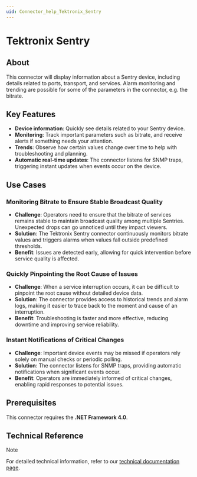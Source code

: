 ```yaml
---
uid: Connector_help_Tektronix_Sentry
---
```


# Tektronix Sentry

## About

This connector will display information about a Sentry device, including details related to ports, transport, and services. Alarm monitoring and trending are possible for some of the parameters in the connector, e.g. the bitrate.

## Key Features

- **Device information**: Quickly see details related to your Sentry device.
- **Monitoring**: Track important parameters such as bitrate, and receive alerts if something needs your attention.
- **Trends**: Observe how certain values change over time to help with troubleshooting and planning.
- **Automatic real-time updates**: The connector listens for SNMP traps, triggering instant updates when events occur on the device.

## Use Cases

### Monitoring Bitrate to Ensure Stable Broadcast Quality

- **Challenge**: Operators need to ensure that the bitrate of services remains stable to maintain broadcast quality among multiple Sentries. Unexpected drops can go unnoticed until they impact viewers.
- **Solution**: The Tektronix Sentry connector continuously monitors bitrate values and triggers alarms when values fall outside predefined thresholds.
- **Benefit**: Issues are detected early, allowing for quick intervention before service quality is affected.

### Quickly Pinpointing the Root Cause of Issues

- **Challenge**: When a service interruption occurs, it can be difficult to pinpoint the root cause without detailed device data.
- **Solution**: The connector provides access to historical trends and alarm logs, making it easier to trace back to the moment and cause of an interruption.
- **Benefit**: Troubleshooting is faster and more effective, reducing downtime and improving service reliability.

### Instant Notifications of Critical Changes

- **Challenge**: Important device events may be missed if operators rely solely on manual checks or periodic polling.
- **Solution**: The connector listens for SNMP traps, providing automatic notifications when significant events occur.
- **Benefit**: Operators are immediately informed of critical changes, enabling rapid responses to potential issues.

## Prerequisites

This connector requires the **.NET Framework 4.0**.

## Technical Reference

> [!NOTE]
> For detailed technical information, refer to our [technical documentation page](xref:Connector_help_Tektronix_Sentry_Technical).
